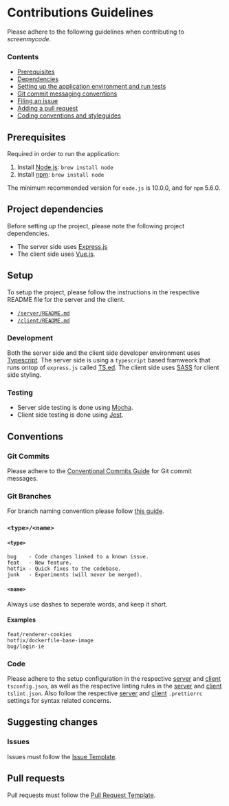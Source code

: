 # Contributions Guidelines
Please adhere to the following guidelines when contributing to *screenmycode*.

### Contents 

* [Prerequisites](#prerequisites)
* [Dependencies](#project-dependencies) 
* [Setting up the application environment and run tests](#setup)
* [Git commit messaging conventions](#git-commits)
* [Filing an issue](#suggesting-changes)
* [Adding a pull request](#pull-requests)
* [Coding conventions and styleguides](#code)

## Prerequisites
Required in order to run the application:
 1. Install [Node.js](https://nodejs.org/en/): `brew install node`
 2. Install [npm](https://www.npmjs.com/): `brew install node`
 
The minimum recommended version for `node.js` is 10.0.0, and for `npm` 5.6.0.

## Project dependencies
Before setting up the project, please note the following project dependencies. 

* The server side uses [Express.js](https://expressjs.com/)
* The client side uses [Vue.js](https://vuejs.org/).

## Setup
To setup the project, please follow the instructions in the respective README 
file for the server and the client.
* [`/server/README.md`](https://github.com/JazzBrotha/screenmycode/blob/master/server/README.md) 
* [`/client/README.md`](https://github.com/JazzBrotha/screenmycode/blob/master/client/README.md)

### Development
Both the server side and the client side developer environment uses [Typescript](https://www.typescriptlang.org/). The server side is using a `typescript` based framweork that runs ontop of `express.js` called [TS.ed](http://tsed.io/). The client side uses [SASS](https://sass-lang.com/) for client side styling. 

### Testing 
* Server side testing is done using [Mocha](https://mochajs.org/).
* Client side testing is done using [Jest](https://jestjs.io/).

## Conventions

### Git Commits
Please adhere to the [Conventional Commits Guide](https://www.conventionalcommits.org/en/v1.0.0-beta.2/) for Git commit messages. 

### Git Branches 
For branch naming convention please follow [this guide](https://gist.github.com/revett/88ee5abf5a9a097b4c88).

### `<type>/<name>`

#### `<type>`
```
bug    - Code changes linked to a known issue.
feat   - New feature.
hotfix - Quick fixes to the codebase.
junk   - Experiments (will never be merged).
```

#### `<name>`
Always use dashes to seperate words, and keep it short.

#### Examples
```
feat/renderer-cookies
hotfix/dockerfile-base-image
bug/login-ie
```

### Code
Please adhere to the setup configuration in the respective [server](https://github.com/JazzBrotha/screenmycode/blob/master/server/tsconfig.json) and [client](https://github.com/JazzBrotha/screenmycode/blob/master/client/tsconfig.json) `tsconfig.json`, as well as the respective linting rules in the [server](https://github.com/JazzBrotha/screenmycode/blob/master/server/tslint.json) and [client](https://github.com/JazzBrotha/screenmycode/blob/master/client/tslint.json) `tslint.json`. Also follow the respective [server](https://github.com/JazzBrotha/screenmycode/blob/master/server/.prettierrc) and [client](https://github.com/JazzBrotha/screenmycode/blob/master/client/.prettierrc) `.prettierrc` settings for syntax related concerns.

## Suggesting changes

### Issues
Issues must follow the [Issue Template](ISSUE_TEMPLATE.md). 

## Pull requests
Pull requests must follow the [Pull Request Template](PULL_REQUEST_TEMPLATE.md).

